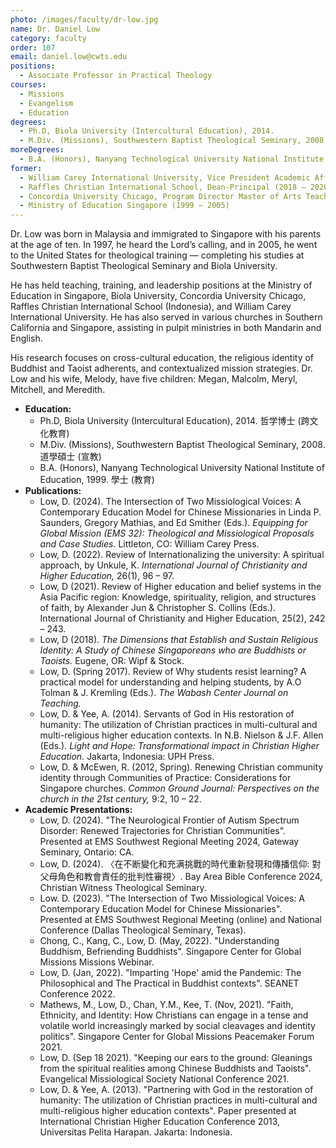 ```yaml
---
photo: /images/faculty/dr-low.jpg
name: Dr. Daniel Low
category: faculty
order: 107
email: daniel.low@cwts.edu
positions:
  - Associate Professor in Practical Theology
courses:
  - Missions
  - Evangelism
  - Education
degrees:
  - Ph.D, Biola University (Intercultural Education), 2014.
  - M.Div. (Missions), Southwestern Baptist Theological Seminary, 2008.
moreDegrees:
  - B.A. (Honors), Nanyang Technological University National Institute of Education, 1999.
former:
  - William Carey International University, Vice President Academic Affairs (2020 – 2022)
  - Raffles Christian International School, Dean-Principal (2018 – 2020)
  - Concordia University Chicago, Program Director Master of Arts Teaching (2015 – 2018)
  - Ministry of Education Singapore (1999 – 2005)
---
```


Dr. Low was born in Malaysia and immigrated to Singapore with his parents at the age of ten. In 1997, he heard the Lord’s calling, and in 2005, he went to the United States for theological training — completing his studies at Southwestern Baptist Theological Seminary and Biola University.

He has held teaching, training, and leadership positions at the Ministry of Education in Singapore, Biola University, Concordia University Chicago, Raffles Christian International School (Indonesia), and William Carey International University. He has also served in various churches in Southern California and Singapore, assisting in pulpit ministries in both Mandarin and English.

His research focuses on cross-cultural education, the religious identity of Buddhist and Taoist adherents, and contextualized mission strategies. Dr. Low and his wife, Melody, have five children: Megan, Malcolm, Meryl, Mitchell, and Meredith.

- **Education:**
  - Ph.D, Biola University (Intercultural Education), 2014. 哲学博士 (跨文化教育)
  - M.Div. (Missions), Southwestern Baptist Theological Seminary, 2008. 道學碩士 (宣教)
  - B.A. (Honors), Nanyang Technological University National Institute of Education, 1999. 學士 (教育)
- **Publications:**
  - Low, D. (2024). The Intersection of Two Missiological Voices: A Contemporary Education Model for Chinese Missionaries in Linda P. Saunders, Gregory Mathias, and Ed Smither (Eds.). _Equipping for Global Mission (EMS 32): Theological and Missiological Proposals and Case Studies._ Littleton, CO: William Carey Press.
  - Low, D. (2022). Review of Internationalizing the university: A spiritual approach, by Unkule, K. _International Journal of Christianity and Higher Education,_ 26(1), 96 – 97.
  - Low, D (2021). Review of Higher education and belief systems in the Asia Pacific region: Knowledge, spirituality, religion, and structures of faith, by Alexander Jun & Christopher S. Collins (Eds.). International Journal of Christianity and Higher Education, 25(2), 242 – 243.
  - Low, D (2018). _The Dimensions that Establish and Sustain Religious Identity: A Study of Chinese Singaporeans who are Buddhists or Taoists._ Eugene, OR: Wipf & Stock.
  - Low, D. (Spring 2017). Review of Why students resist learning? A practical model for understanding and helping students, by A.O Tolman & J. Kremling (Eds.). _The Wabash Center Journal on Teaching._
  - Low, D. & Yee, A. (2014). Servants of God in His restoration of humanity: The utilization of Christian practices in multi-cultural and multi-religious higher education contexts. In N.B. Nielson & J.F. Allen (Eds.). _Light and Hope: Transformational impact in Christian Higher Education._ Jakarta, Indonesia: UPH Press.
  - Low, D. & McEwen, R. (2012, Spring). Renewing Christian community identity through Communities of Practice: Considerations for Singapore churches. _Common Ground Journal: Perspectives on the church in the 21st century,_ 9:2, 10 – 22.
- **Academic Presentations:**
  - Low, D. (2024). "The Neurological Frontier of Autism Spectrum Disorder: Renewed Trajectories for Christian Communities". Presented at EMS Southwest Regional Meeting 2024, Gateway Seminary, Ontario: CA.
  - Low, D. (2024). 〈在不断變化和充满挑戰的時代重新發現和傳播信仰: 對父母角色和教會責任的批判性審視〉. Bay Area Bible Conference 2024, Christian Witness Theological Seminary. 
  - Low. D. (2023). "The Intersection of Two Missiological Voices: A Contemporary Education Model for Chinese Missionaries". Presented at EMS Southwest Regional Meeting (online) and National Conference (Dallas Theological Seminary, Texas).
  - Chong, C., Kang, C., Low, D. (May, 2022). "Understanding Buddhism, Befriending Buddhists". Singapore Center for Global Missions Missions Webinar.
  - Low, D. (Jan, 2022). "Imparting 'Hope' amid the Pandemic: The Philosophical and The Practical in Buddhist contexts". SEANET Conference 2022.
  - Mathews, M., Low, D., Chan, Y.M., Kee, T. (Nov, 2021). "Faith, Ethnicity, and Identity: How Christians can engage in a tense and volatile world increasingly marked by social cleavages and identity politics". Singapore Center for Global Missions Peacemaker Forum 2021.
  - Low, D. (Sep 18 2021). "Keeping our ears to the ground: Gleanings from the spiritual realities among Chinese Buddhists and Taoists". Evangelical Missiological Society National Conference 2021.
  - Low, D. & Yee, A. (2013). "Partnering with God in the restoration of humanity: The utilization of Christian practices in multi-cultural and multi-religious higher education contexts". Paper presented at International Christian Higher Education Conference 2013, Universitas Pelita Harapan. Jakarta: Indonesia.
